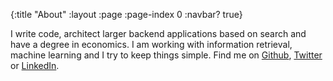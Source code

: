 {:title "About"
 :layout :page
 :page-index 0
 :navbar? true}

I write code, architect larger backend applications based on search and have a
degree in economics. I am working with information retrieval, machine learning
and I try to keep things simple. Find me on
[Github](https://github.com/truemped), [Twitter](https://twitter.com/truemped)
or [LinkedIn](https://de.linkedin.com/in/daniel-truemper-78571015).

